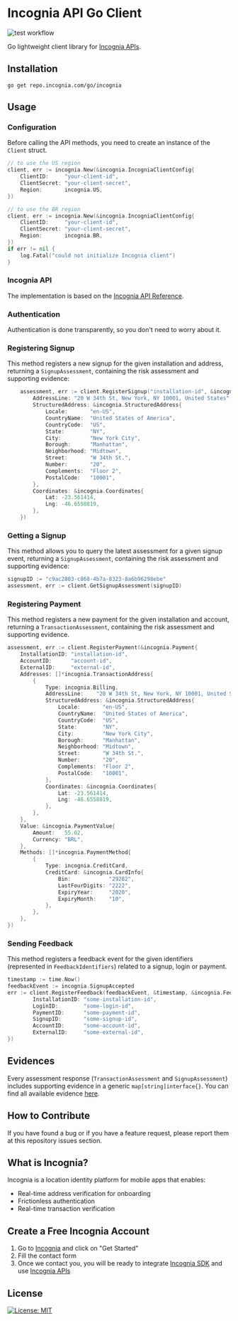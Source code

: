 # Incognia API Go Client
![test workflow](https://github.com/inloco/incognia-go/actions/workflows/continuous.yml/badge.svg)

Go lightweight client library for [Incognia APIs](https://dash.incognia.com/api-reference).

## Installation

```
go get repo.incognia.com/go/incognia
```

## Usage

### Configuration

Before calling the API methods, you need to create an instance of the `Client` struct.

```go
// to use the US region
client, err := incognia.New(&incognia.IncogniaClientConfig{
    ClientID:     "your-client-id",
    ClientSecret: "your-client-secret",
    Region:       incognia.US,
})

// to use the BR region
client, err := incognia.New(&incognia.IncogniaClientConfig{
    ClientID:     "your-client-id",
    ClientSecret: "your-client-secret",
    Region:       incognia.BR,
})
if err != nil {
    log.Fatal("could not initialize Incognia client")
}
```

### Incognia API

The implementation is based on the [Incognia API Reference](https://dash.incognia.com/api-reference).

### Authentication

Authentication is done transparently, so you don't need to worry about it.

### Registering Signup

This method registers a new signup for the given installation and address, returning a `SignupAssessment`, containing the risk assessment and supporting evidence:

```go
	assessment, err := client.RegisterSignup("installation-id", &incognia.Address{
		AddressLine: "20 W 34th St, New York, NY 10001, United States",
		StructuredAddress: &incognia.StructuredAddress{
			Locale:       "en-US",
			CountryName:  "United States of America",
			CountryCode:  "US",
			State:        "NY",
			City:         "New York City",
			Borough:      "Manhattan",
			Neighborhood: "Midtown",
			Street:       "W 34th St.",
			Number:       "20",
			Complements:  "Floor 2",
			PostalCode:   "10001",
		},
		Coordinates: &incognia.Coordinates{
			Lat: -23.561414,
			Lng: -46.6558819,
		},
	})
```

### Getting a Signup

This method allows you to query the latest assessment for a given signup event, returning a `SignupAssessment`, containing the risk assessment and supporting evidence:

```go
signupID := "c9ac2803-c868-4b7a-8323-8a6b96298ebe"
assessment, err := client.GetSignupAssessment(signupID)
```

### Registering Payment

This method registers a new payment for the given installation and account, returning a `TransactionAssessment`, containing the risk assessment and supporting evidence.

```go
assessment, err := client.RegisterPayment(&incognia.Payment{
    InstallationID: "installation-id",
    AccountID:      "account-id",
    ExternalID:     "external-id",
    Addresses: []*incognia.TransactionAddress{
        {
            Type: incognia.Billing,
            AddressLine:    "20 W 34th St, New York, NY 10001, United States",
            StructuredAddress: &incognia.StructuredAddress{
                Locale:       "en-US",
                CountryName:  "United States of America",
                CountryCode:  "US",
                State:        "NY",
                City:         "New York City",
                Borough:      "Manhattan",
                Neighborhood: "Midtown",
                Street:       "W 34th St.",
                Number:       "20",
                Complements:  "Floor 2",
                PostalCode:   "10001",
            },
            Coordinates: &incognia.Coordinates{
                Lat: -23.561414,
                Lng: -46.6558819,
            },
        },
    },
    Value: &incognia.PaymentValue{
        Amount:   55.02,
        Currency: "BRL",
    },
    Methods: []*incognia.PaymentMethod{
        {
            Type: incognia.CreditCard,
            CreditCard: &incognia.CardInfo{
                Bin:            "29282",
                LastFourDigits: "2222",
                ExpiryYear:     "2020",
                ExpiryMonth:    "10",
            },
        },
    },
})
```

### Sending Feedback

This method registers a feedback event for the given identifiers (represented in `FeedbackIdentifiers`) related to a signup, login or payment.

```go
timestamp := time.Now()
feedbackEvent := incognia.SignupAccepted
err := client.RegisterFeedback(feedbackEvent, &timestamp, &incognia.FeedbackIdentifiers{
		InstallationID: "some-installation-id",
		LoginID:        "some-login-id",
		PaymentID:      "some-payment-id",
		SignupID:       "some-signup-id",
		AccountID:      "some-account-id",
		ExternalID:     "some-external-id",
})
```

## Evidences

Every assessment response (`TransactionAssessment` and `SignupAssessment`) includes supporting evidence in a generic `map[string]interface{}`.
You can find all available evidence [here](https://docs.incognia.com/apis/understanding-assessment-evidence#risk-assessment-evidence).

## How to Contribute

If you have found a bug or if you have a feature request, please report them at this repository issues section.

## What is Incognia?

Incognia is a location identity platform for mobile apps that enables:

- Real-time address verification for onboarding
- Frictionless authentication
- Real-time transaction verification

## Create a Free Incognia Account

1. Go to [Incognia](https://www.incognia.com/) and click on "Get Started"
2. Fill the contact form
3. Once we contact you, you will be ready to integrate [Incognia SDK](https://docs.incognia.com/sdk/getting-started) and use [Incognia APIs](https://dash.incognia.com/api-reference)

## License

[![License: MIT](https://img.shields.io/badge/License-MIT-yellow.svg)](https://opensource.org/licenses/MIT)
